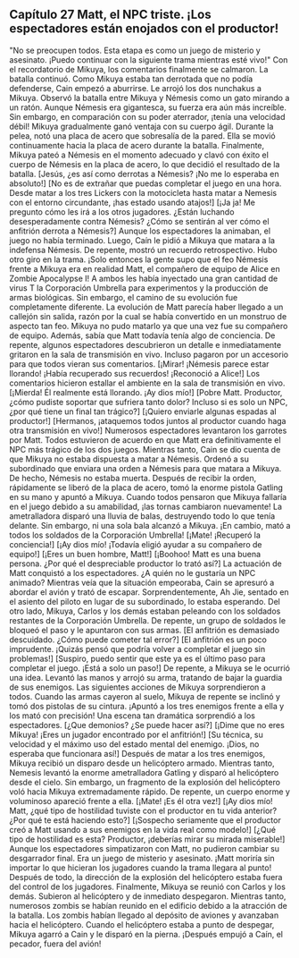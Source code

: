 
## Capítulo 27 Matt, el NPC triste. ¡Los espectadores están enojados con el productor!


"No se preocupen todos. Esta etapa es como un juego de misterio y asesinato. ¡Puedo continuar con la siguiente trama mientras esté vivo!"
Con el recordatorio de Mikuya, los comentarios finalmente se calmaron.
La batalla continuó. Como Mikuya estaba tan derrotada que no podía defenderse, Cain empezó a aburrirse.
Le arrojó los dos nunchakus a Mikuya. Observó la batalla entre Mikuya y Némesis como un gato mirando a un ratón.
Aunque Némesis era gigantesca, su fuerza era aún más increíble.
Sin embargo, en comparación con su poder aterrador, ¡tenía una velocidad débil!
Mikuya gradualmente ganó ventaja con su cuerpo ágil. Durante la pelea, notó una placa de acero que sobresalía de la pared.
Ella se movió continuamente hacia la placa de acero durante la batalla.
Finalmente, Mikuya pateó a Némesis en el momento adecuado y clavó con éxito el cuerpo de Némesis en la placa de acero, lo que decidió el resultado de la batalla.
[Jesús, ¿es así como derrotas a Némesis? ¡No me lo esperaba en absoluto!]
[No es de extrañar que puedas completar el juego en una hora. Desde matar a los tres Lickers con la motocicleta hasta matar a Nemesis con el entorno circundante, ¡has estado usando atajos!]
[¡Ja ja! Me pregunto cómo les irá a los otros jugadores. ¿Están luchando desesperadamente contra Némesis? ¿Cómo se sentirán al ver cómo el anfitrión derrota a Némesis?]
Aunque los espectadores la animaban, el juego no había terminado.
Luego, Caín le pidió a Mikuya que matara a la indefensa Némesis.
De repente, mostró un recuerdo retrospectivo.
Hubo otro giro en la trama.
¡Solo entonces la gente supo que el feo Némesis frente a Mikuya era en realidad Matt, el compañero de equipo de Alice en Zombie Apocalypse I!
A ambos les había inyectado una gran cantidad de virus T la Corporación Umbrella para experimentos y la producción de armas biológicas.
Sin embargo, el camino de su evolución fue completamente diferente. La evolución de Matt parecía haber llegado a un callejón sin salida, razón por la cual se había convertido en un monstruo de aspecto tan feo.
Mikuya no pudo matarlo ya que una vez fue su compañero de equipo.
Además, sabía que Matt todavía tenía algo de conciencia.
De repente, algunos espectadores descubrieron un detalle e inmediatamente gritaron en la sala de transmisión en vivo. Incluso pagaron por un accesorio para que todos vieran sus comentarios.
[¡Mirar! ¡Némesis parece estar llorando! ¡Había recuperado sus recuerdos! ¡Reconoció a Alice!]
Los comentarios hicieron estallar el ambiente en la sala de transmisión en vivo. 
[¡Mierda! Él realmente está llorando. ¡Ay dios mío!]
[Pobre Matt. Productor, ¿cómo pudiste soportar que sufriera tanto dolor? Incluso si es solo un NPC, ¿por qué tiene un final tan trágico?]
[¡Quiero enviarle algunas espadas al productor!]
[Hermanos, ¡ataquemos todos juntos al productor cuando haga otra transmisión en vivo!]
Numerosos espectadores levantaron los garrotes por Matt.
Todos estuvieron de acuerdo en que Matt era definitivamente el NPC más trágico de los dos juegos.
Mientras tanto, Cain se dio cuenta de que Mikuya no estaba dispuesta a matar a Némesis. Ordenó a su subordinado que enviara una orden a Némesis para que matara a Mikuya.
De hecho, Némesis no estaba muerta. Después de recibir la orden, rápidamente se liberó de la placa de acero, tomó la enorme pistola Gatling en su mano y apuntó a Mikuya.
Cuando todos pensaron que Mikuya fallaría en el juego debido a su amabilidad, ¡las tornas cambiaron nuevamente!
La ametralladora disparó una lluvia de balas, destruyendo todo lo que tenía delante.
Sin embargo, ni una sola bala alcanzó a Mikuya. ¡En cambio, mató a todos los soldados de la Corporación Umbrella!
[¡Mate! ¡Recuperó la conciencia!]
[¡Ay dios mío! ¡Todavía eligió ayudar a su compañero de equipo!]
[¡Eres un buen hombre, Matt!]
[¡Boohoo! Matt es una buena persona. ¿Por qué el despreciable productor lo trató así?]
La actuación de Matt conquistó a los espectadores.
¿A quién no le gustaría un NPC animado?
Mientras veía que la situación empeoraba, Cain se apresuró a abordar el avión y trató de escapar.
Sorprendentemente, Ah Jie, sentado en el asiento del piloto en lugar de su subordinado, lo estaba esperando.
Del otro lado, Mikuya, Carlos y los demás estaban peleando con los soldados restantes de la Corporación Umbrella.
De repente, un grupo de soldados le bloqueó el paso y le apuntaron con sus armas.
[El anfitrión es demasiado descuidado. ¿Cómo puede cometer tal error?]
[El anfitrión es un poco imprudente. ¡Quizás pensó que podría volver a completar el juego sin problemas!]
[Suspiro, puedo sentir que este ya es el último paso para completar el juego. ¡Está a solo un paso!]
De repente, a Mikuya se le ocurrió una idea. Levantó las manos y arrojó su arma, tratando de bajar la guardia de sus enemigos.
Las siguientes acciones de Mikuya sorprendieron a todos.
Cuando las armas cayeron al suelo, Mikuya de repente se inclinó y tomó dos pistolas de su cintura.
¡Apuntó a los tres enemigos frente a ella y los mató con precisión!
Una escena tan dramática sorprendió a los espectadores.
[¿Que demonios? ¿Se puede hacer así?]
[¡Dime que no eres Mikuya! ¡Eres un jugador encontrado por el anfitrión!]
[Su técnica, su velocidad y el máximo uso del estado mental del enemigo. ¡Dios, no esperaba que funcionara así!]
Después de matar a los tres enemigos, Mikuya recibió un disparo desde un helicóptero armado.
Mientras tanto, Nemesis levantó la enorme ametralladora Gatling y disparó al helicóptero desde el cielo.
Sin embargo, un fragmento de la explosión del helicóptero voló hacia Mikuya extremadamente rápido.
De repente, un cuerpo enorme y voluminoso apareció frente a ella.
[¡Mate! ¡Es él otra vez!]
[¡Ay dios mío! Matt, ¿qué tipo de hostilidad tuviste con el productor en tu vida anterior? ¿Por qué te está haciendo esto?]
[¡Sospecho seriamente que el productor creó a Matt usando a sus enemigos en la vida real como modelo!]
[¿Qué tipo de hostilidad es esta? Productor, ¡deberías mirar su mirada miserable!]
Aunque los espectadores simpatizaron con Matt, no pudieron cambiar su desgarrador final.
Era un juego de misterio y asesinato. ¡Matt moriría sin importar lo que hicieran los jugadores cuando la trama llegara al punto!
Después de todo, la dirección de la explosión del helicóptero estaba fuera del control de los jugadores.
Finalmente, Mikuya se reunió con Carlos y los demás. Subieron al helicóptero y de inmediato despegaron.
Mientras tanto, numerosos zombis se habían reunido en el edificio debido a la atracción de la batalla. Los zombis habían llegado al depósito de aviones y avanzaban hacia el helicóptero.
Cuando el helicóptero estaba a punto de despegar, Mikuya agarró a Cain y le disparó en la pierna.
¡Después empujó a Caín, el pecador, fuera del avión!
